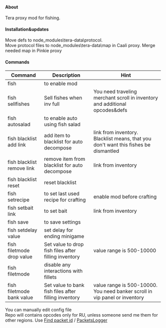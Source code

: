 #### About
Tera proxy mod for fishing.<br>
#### Installation&updates
Move defs to node_modules\tera-data\protocol.<br>
Move protocol files to node_modules\tera-data\map in Caali proxy. Merge needed map in Pinkie proxy<br>
#### Commands
| Command  | Description | Hint
| ------------- | ------------- | ------------- |
| fish | to enable mod  |  |
| fish sellfishes | Sell fishes when inv full | You need traveling merchant scroll in inventory and additional opcodes&defs |
| fish autosalad | to enable auto using fish salad  |  |
| fish blacklist add link | add item to blacklist for auto decompose  | link from inventory. Blacklist means, that you don't want this fishes be dismantled |
| fish blacklist remove link | remove item from blacklist for auto decompose  |  link from inventory |
| fish blacklist reset | reset blacklist |   |
| fish setrecipe | to set last used recipe for crafting  | enable mod before crafting  |
| fish setbait link | to set bait |  link from inventory  |
| fish save | to save settings  |   |
| fish setdelay value | set delay for ending minigame  |   |
| fish filetmode drop value | Set value to drop fish files after filling inventory  | value range is 500-10000   |
| fish filetmode | disable any interactions with fillets  |   |
| fish filetmode bank value | Set value to bank fish files after filling inventory | value range is 500-10000. You need banker scroll in vip panel or inventory |




You can manually edit config file<br>
Repo will contains opcodes only for RU, unless someone send me them for other regions. Use [Find packet id](https://github.com/Owyn/alex-packet-id-finder) / [PacketsLogger](https://github.com/SoliaRdi/PacketsLogger)<br>
